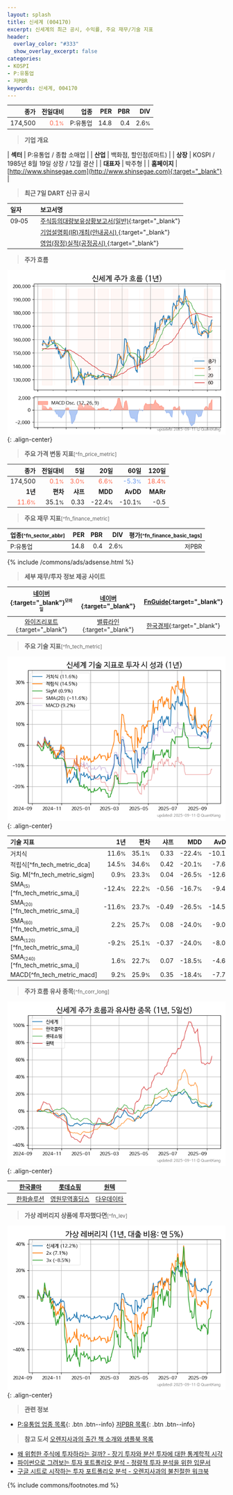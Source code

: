 ```yaml
---
layout: splash
title: 신세계 (004170)
excerpt: 신세계의 최근 공시, 수익률, 주요 재무/기술 지표
header:
  overlay_color: "#333"
  show_overlay_excerpt: false
categories:
- KOSPI
- P:유통업
- 저PBR
keywords: 신세계, 004170
---
```


| **종가** | **전일대비** | **업종** | **PER** | **PBR** | **DIV** |
| -------: | -----------: | -------: | ------: | ------: | ------: |
| 174,500 | <span style="color: tomato">0.1<small>%</small></span> | P:유통업 | 14.8 | 0.4 | 2.6<small>%</small> |

<!-- more -->


> **기업 개요**<a id="company"></a>

| <span style="white-space:nowrap;">**섹터**</span> | P:유통업 / 종합 소매업 |
| <span style="white-space:nowrap;">**산업**</span> | 백화점, 할인점(E마트) |
| <span style="white-space:nowrap;">**상장**</span> | KOSPI / 1985년 8월 19일 상장 / 12월 결산 |
| <span style="white-space:nowrap;">**대표자**</span> | 박주형 |
| <span style="white-space:nowrap;">**홈페이지**</span> | [http://www.shinsegae.com](http://www.shinsegae.com){:target="_blank"} |


> **최근 7일 DART 신규 공시**<a id="dart"></a>

| **일자** |      | **보고서명** |
| :------- | :--- | :----------- |
| 09&#x2011;05 | | [주식등의대량보유상황보고서(일반)](https://dart.fss.or.kr/dsaf001/main.do?rcpNo=20250905000463){:target="_blank"} |
|  | | [기업설명회(IR)개최(안내공시)              ](https://dart.fss.or.kr/dsaf001/main.do?rcpNo=20250905800333){:target="_blank"} |
|  | | [영업(잠정)실적(공정공시)              ](https://dart.fss.or.kr/dsaf001/main.do?rcpNo=20250905800285){:target="_blank"} |


> **주가 흐름**<a id="price"></a>

![004170](/stock/images/004170.png){: .align-center}


> **주요 가격 변동 지표**<small>[^fn_price_metric]</small>

| **종가** | **전일대비** | **5일** | **20일** | **60일** | **120일** |
| -------: | -----------: | ------: | -------: | -------: | --------: |
| 174,500 | <span style="color: tomato">0.1<small>%</small></span> | <span style="color: tomato">3.0<small>%</small></span> | <span style="color: tomato">6.6<small>%</small></span> | <span style="color: cornflowerblue">-5.3<small>%</small></span> | <span style="color: tomato">18.4<small>%</small></span> |
| **1년** | **편차** | **샤프** | **MDD** | **AvDD** | **MARr** |
| <span style="color: tomato">11.6<small>%</small></span> | 35.1<small>%</small> | 0.33 | -22.4<small>%</small> | -10.1<small>%</small> | -0.5 |


> **주요 재무 지표**<small>[^fn_finance_metric]</small>

| **업종**<small>[^fn_sector_abbr]</small> | **PER** | **PBR** | **DIV** | **평가**<small>[^fn_finance_basic_tags]</small> |
| :--------------------------------------- | ------: | ------: | ------: | ----------------------------------------------: |
| P:유통업 | 14.8 | 0.4 | 2.6<small>%</small> | 저PBR |



{% include /commons/ads/adsense.html %}

> **세부 재무/투자 정보 제공 사이트**

| [네이버](https://m.stock.naver.com/domestic/stock/004170/finance/summary){:target="_blank"}<sup><small>모바일</small></sup> | [네이버](https://finance.naver.com/item/coinfo.naver?code=004170){:target="_blank"} | [FnGuide](https://comp.fnguide.com/SVO2/ASP/SVD_Invest.asp?gicode=A004170&MenuYn=Y){:target="_blank"} |
| :---: | :---: | :---: |
| [와이즈리포트](https://comp.wisereport.co.kr/company/c1040001.aspx?cmp_cd=004170){:target="_blank"} | [밸류라인](https://www.valueline.co.kr/finance/summary/004170){:target="_blank"} | [한국경제](https://markets.hankyung.com/stock/004170/financial-summary){:target="_blank"} |


> **주요 기술 지표**<small>[^fn_tech_metric]</small>


![004170](/stock/images/004170_tech.png){: .align-center}

| **기술 지표** | **1년** | **편차** | **샤프** | **MDD** | **AvDD** |
| :------------ | ------: | -----------: | -------: | ------: | -------: |
| 거치식 | 11.6<small>%</small> | 35.1<small>%</small> | 0.33 | -22.4<small>%</small> | -10.1<small>%</small> |
| 적립식[^fn_tech_metric_dca] | 14.5<small>%</small> | 34.6<small>%</small> | 0.42 | -20.1<small>%</small> | -7.6<small>%</small> |
| Sig. M[^fn_tech_metric_sigm] | 0.9<small>%</small> | 23.3<small>%</small> | 0.04 | -26.5<small>%</small> | -12.6<small>%</small> |
| SMA<small><sub>(5)</sub></small>[^fn_tech_metric_sma_i] | -12.4<small>%</small> | 22.2<small>%</small> | -0.56 | -16.7<small>%</small> | -9.4<small>%</small> |
| SMA<small><sub>(20)</sub></small>[^fn_tech_metric_sma_i] | -11.6<small>%</small> | 23.7<small>%</small> | -0.49 | -26.5<small>%</small> | -14.5<small>%</small> |
| SMA<small><sub>(60)</sub></small>[^fn_tech_metric_sma_i] | 2.2<small>%</small> | 25.7<small>%</small> | 0.08 | -24.0<small>%</small> | -9.0<small>%</small> |
| SMA<small><sub>(120)</sub></small>[^fn_tech_metric_sma_i] | -9.2<small>%</small> | 25.1<small>%</small> | -0.37 | -24.0<small>%</small> | -8.0<small>%</small> |
| SMA<small><sub>(240)</sub></small>[^fn_tech_metric_sma_i] | 1.6<small>%</small> | 22.7<small>%</small> | 0.07 | -18.5<small>%</small> | -4.6<small>%</small> |
| MACD[^fn_tech_metric_macd] | 9.2<small>%</small> | 25.9<small>%</small> | 0.35 | -18.4<small>%</small> | -7.7<small>%</small> |


> **주가 흐름 유사 종목**<a id="corr"></a><small>[^fn_corr_long]</small>

![004170](/stock/images/004170_corr.png){: .align-center}

|       | [한국콜마](/161890/) | [롯데쇼핑](/023530/) | [원텍](/336570/) |
| :---: | :------------------------------------: | :------------------------------------: | :------------------------------------: |
|       | [한화솔루션](/009830/) | [영원무역홀딩스](/009970/) | [다우데이타](/032190/) |


> **가상 레버리지 상품에 투자했다면**<a id="2x"></a><small>[^fn_lev]</small>

![004170](/stock/images/004170_2x.png){: .align-center}


> **관련 정보**

- [P:유통업 업종 목록](/stats/sector/kospi_업종_유통업_종목/){: .btn .btn--info} [저PBR 목록](/fn/fn_low_pbr/){: .btn .btn--info}

> **참고 도서** [오렌지사과의 출간 책 소개와 샘플북 목록](https://kongdori.tistory.com/691)

- [왜 위험한 주식에 투자하라는 걸까? - 장기 투자와 분산 투자에 대한 통계학적 시각](https://kongdori.tistory.com/421)
- [파이썬으로 그려보는 투자 포트폴리오 분석  - 정량적 투자 분석을 위한 입문서](https://kongdori.tistory.com/643)
- [구글 시트로 시작하는 투자 포트폴리오 분석 - 오렌지사과의 불친절한 워크북](https://kongdori.tistory.com/449)


{% include commons/footnotes.md %}